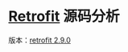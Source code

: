 # [Retrofit](https://github.com/square/retrofit) 源码分析

版本：[retrofit 2.9.0](https://github.com/square/retrofit/commit/fbf1225e28e2094bec35f587b8933748b705d167)